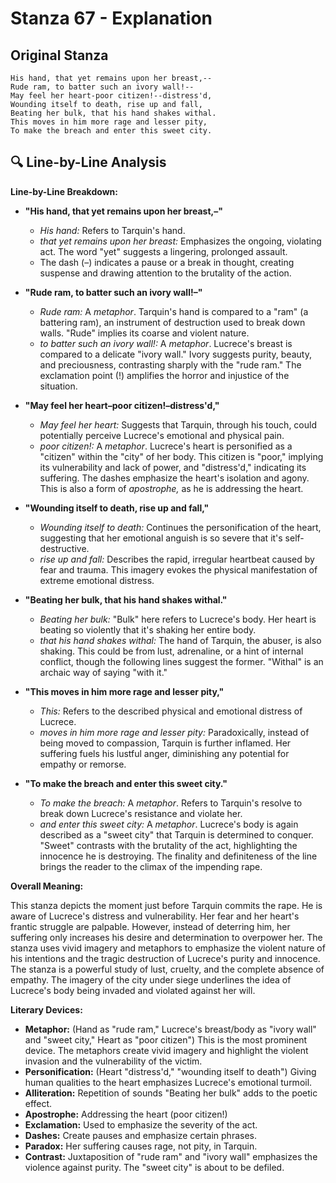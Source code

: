 # Stanza 67 - Explanation

## Original Stanza
```
His hand, that yet remains upon her breast,--
Rude ram, to batter such an ivory wall!--
May feel her heart-poor citizen!--distress'd,
Wounding itself to death, rise up and fall,
Beating her bulk, that his hand shakes withal.
This moves in him more rage and lesser pity,
To make the breach and enter this sweet city.
```

## 🔍 Line-by-Line Analysis
**Line-by-Line Breakdown:**

*   **"His hand, that yet remains upon her breast,–"**

    *   *His hand:* Refers to Tarquin's hand.
    *   *that yet remains upon her breast:* Emphasizes the ongoing, violating act. The word "yet" suggests a lingering, prolonged assault.
    *   The dash (–) indicates a pause or a break in thought, creating suspense and drawing attention to the brutality of the action.

*   **"Rude ram, to batter such an ivory wall!–"**

    *   *Rude ram:* A *metaphor*. Tarquin's hand is compared to a "ram" (a battering ram), an instrument of destruction used to break down walls. "Rude" implies its coarse and violent nature.
    *   *to batter such an ivory wall!:* A *metaphor*. Lucrece's breast is compared to a delicate "ivory wall." Ivory suggests purity, beauty, and preciousness, contrasting sharply with the "rude ram." The exclamation point (!) amplifies the horror and injustice of the situation.

*   **"May feel her heart–poor citizen!–distress'd,"**

    *   *May feel her heart:* Suggests that Tarquin, through his touch, could potentially perceive Lucrece's emotional and physical pain.
    *   *poor citizen!:* A *metaphor*. Lucrece's heart is personified as a "citizen" within the "city" of her body. This citizen is "poor," implying its vulnerability and lack of power, and "distress'd," indicating its suffering. The dashes emphasize the heart's isolation and agony. This is also a form of *apostrophe,* as he is addressing the heart.

*   **"Wounding itself to death, rise up and fall,"**

    *   *Wounding itself to death:* Continues the personification of the heart, suggesting that her emotional anguish is so severe that it's self-destructive.
    *   *rise up and fall:* Describes the rapid, irregular heartbeat caused by fear and trauma. This imagery evokes the physical manifestation of extreme emotional distress.

*   **"Beating her bulk, that his hand shakes withal."**

    *   *Beating her bulk:* "Bulk" here refers to Lucrece's body. Her heart is beating so violently that it's shaking her entire body.
    *   *that his hand shakes withal:* The hand of Tarquin, the abuser, is also shaking. This could be from lust, adrenaline, or a hint of internal conflict, though the following lines suggest the former. "Withal" is an archaic way of saying "with it."

*   **"This moves in him more rage and lesser pity,"**

    *   *This:* Refers to the described physical and emotional distress of Lucrece.
    *   *moves in him more rage and lesser pity:* Paradoxically, instead of being moved to compassion, Tarquin is further inflamed. Her suffering fuels his lustful anger, diminishing any potential for empathy or remorse.

*   **"To make the breach and enter this sweet city."**

    *   *To make the breach:* A *metaphor*. Refers to Tarquin's resolve to break down Lucrece's resistance and violate her.
    *   *and enter this sweet city:* A *metaphor*. Lucrece's body is again described as a "sweet city" that Tarquin is determined to conquer. "Sweet" contrasts with the brutality of the act, highlighting the innocence he is destroying. The finality and definiteness of the line brings the reader to the climax of the impending rape.

**Overall Meaning:**

This stanza depicts the moment just before Tarquin commits the rape. He is aware of Lucrece's distress and vulnerability. Her fear and her heart's frantic struggle are palpable. However, instead of deterring him, her suffering only increases his desire and determination to overpower her. The stanza uses vivid imagery and metaphors to emphasize the violent nature of his intentions and the tragic destruction of Lucrece's purity and innocence. The stanza is a powerful study of lust, cruelty, and the complete absence of empathy. The imagery of the city under siege underlines the idea of Lucrece's body being invaded and violated against her will.

**Literary Devices:**

*   **Metaphor:** (Hand as "rude ram," Lucrece's breast/body as "ivory wall" and "sweet city," Heart as "poor citizen") This is the most prominent device. The metaphors create vivid imagery and highlight the violent invasion and the vulnerability of the victim.
*   **Personification:** (Heart "distress'd," "wounding itself to death") Giving human qualities to the heart emphasizes Lucrece's emotional turmoil.
*   **Alliteration:** Repetition of sounds "Beating her bulk" adds to the poetic effect.
*   **Apostrophe:** Addressing the heart (poor citizen!)
*   **Exclamation:** Used to emphasize the severity of the act.
*   **Dashes:** Create pauses and emphasize certain phrases.
*   **Paradox:** Her suffering causes rage, not pity, in Tarquin.
*   **Contrast:** Juxtaposition of "rude ram" and "ivory wall" emphasizes the violence against purity. The "sweet city" is about to be defiled.
